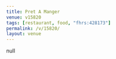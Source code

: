 ```yaml
---
title: Pret A Manger
venue: v15820
tags: [restaurant, food, "fhrs:428173"]
permalink: /v/15820/
layout: venue
---
```

null